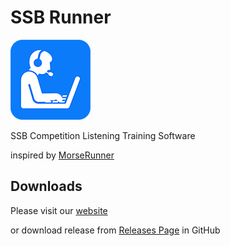# SSB Runner

![logo](img/logo_128.png)

SSB Competition Listening Training Software

inspired by [MorseRunner](https://github.com/w7sst/MorseRunner)

## Downloads

Please visit our [website](https://ssbrunner.com/) 

or download release from [Releases Page](https://github.com/SSBContestRunner/ssb_runner/releases) in GitHub
